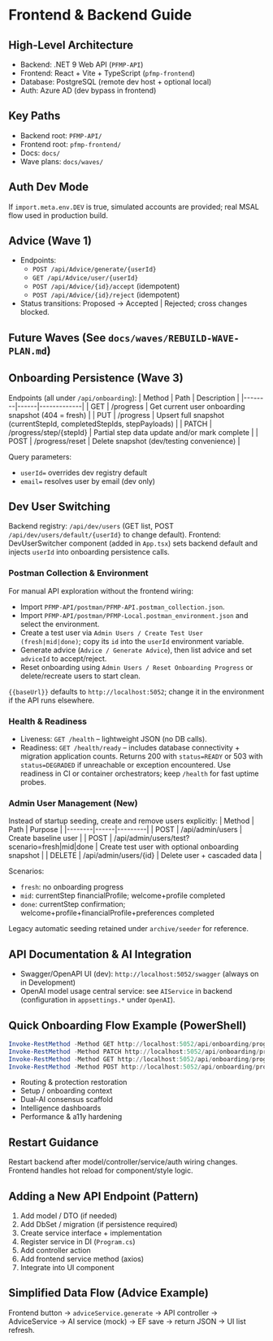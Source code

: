 # Frontend & Backend Guide

## High-Level Architecture
- Backend: .NET 9 Web API (`PFMP-API`)
- Frontend: React + Vite + TypeScript (`pfmp-frontend`)
- Database: PostgreSQL (remote dev host + optional local)
- Auth: Azure AD (dev bypass in frontend)

## Key Paths
- Backend root: `PFMP-API/`
- Frontend root: `pfmp-frontend/`
- Docs: `docs/`
- Wave plans: `docs/waves/`

## Auth Dev Mode
If `import.meta.env.DEV` is true, simulated accounts are provided; real MSAL flow used in production build.

## Advice (Wave 1)
- Endpoints:
  - `POST /api/Advice/generate/{userId}`
  - `GET /api/Advice/user/{userId}`
  - `POST /api/Advice/{id}/accept` (idempotent)
  - `POST /api/Advice/{id}/reject` (idempotent)
- Status transitions: Proposed → Accepted | Rejected; cross changes blocked.

## Future Waves (See `docs/waves/REBUILD-WAVE-PLAN.md`)
## Onboarding Persistence (Wave 3)
Endpoints (all under `/api/onboarding`):
| Method | Path | Description |
|--------|------|-------------|
| GET | /progress | Get current user onboarding snapshot (404 = fresh) |
| PUT | /progress | Upsert full snapshot (currentStepId, completedStepIds, stepPayloads) |
| PATCH | /progress/step/{stepId} | Partial step data update and/or mark complete |
| POST | /progress/reset | Delete snapshot (dev/testing convenience) |

Query parameters:
- `userId=` overrides dev registry default
- `email=` resolves user by email (dev only)

## Dev User Switching
Backend registry: `/api/dev/users` (GET list, POST `/api/dev/users/default/{userId}` to change default).
Frontend: DevUserSwitcher component (added in `App.tsx`) sets backend default and injects `userId` into onboarding persistence calls.

### Postman Collection & Environment
For manual API exploration without the frontend wiring:
- Import `PFMP-API/postman/PFMP-API.postman_collection.json`.
- Import `PFMP-API/postman/PFMP-Local.postman_environment.json` and select the environment.
- Create a test user via `Admin Users / Create Test User (fresh|mid|done)`; copy its `id` into the `userId` environment variable.
- Generate advice (`Advice / Generate Advice`), then list advice and set `adviceId` to accept/reject.
- Reset onboarding using `Admin Users / Reset Onboarding Progress` or delete/recreate users to start clean.

`{{baseUrl}}` defaults to `http://localhost:5052`; change it in the environment if the API runs elsewhere.

### Health & Readiness
- Liveness: `GET /health` – lightweight JSON (no DB calls).
- Readiness: `GET /health/ready` – includes database connectivity + migration application counts. Returns 200 with `status=READY` or 503 with `status=DEGRADED` if unreachable or exception encountered.
Use readiness in CI or container orchestrators; keep `/health` for fast uptime probes.

### Admin User Management (New)
Instead of startup seeding, create and remove users explicitly:
| Method | Path | Purpose |
|--------|------|---------|
| POST | /api/admin/users | Create baseline user |
| POST | /api/admin/users/test?scenario=fresh|mid|done | Create test user with optional onboarding snapshot |
| DELETE | /api/admin/users/{id} | Delete user + cascaded data |

Scenarios:
- `fresh`: no onboarding progress
- `mid`: currentStep financialProfile; welcome+profile completed
- `done`: currentStep confirmation; welcome+profile+financialProfile+preferences completed

Legacy automatic seeding retained under `archive/seeder` for reference.

## API Documentation & AI Integration
- Swagger/OpenAPI UI (dev): `http://localhost:5052/swagger` (always on in Development)
- OpenAI model usage central service: see `AIService` in backend (configuration in `appsettings.*` under `OpenAI`).

## Quick Onboarding Flow Example (PowerShell)
```powershell
Invoke-RestMethod -Method GET http://localhost:5052/api/onboarding/progress # 404 if no progress
Invoke-RestMethod -Method PATCH http://localhost:5052/api/onboarding/progress/step/welcome -Body '{"data":{"ack":true},"completed":true}' -ContentType 'application/json'
Invoke-RestMethod -Method GET http://localhost:5052/api/onboarding/progress
Invoke-RestMethod -Method POST http://localhost:5052/api/onboarding/progress/reset
```

- Routing & protection restoration
- Setup / onboarding context
- Dual-AI consensus scaffold
- Intelligence dashboards
- Performance & a11y hardening

## Restart Guidance
Restart backend after model/controller/service/auth wiring changes. Frontend handles hot reload for component/style logic.

## Adding a New API Endpoint (Pattern)
1. Add model / DTO (if needed)
2. Add DbSet / migration (if persistence required)
3. Create service interface + implementation
4. Register service in DI (`Program.cs`)
5. Add controller action
6. Add frontend service method (axios)
7. Integrate into UI component

## Simplified Data Flow (Advice Example)
Frontend button → `adviceService.generate` → API controller → AdviceService → AI service (mock) → EF save → return JSON → UI list refresh.
